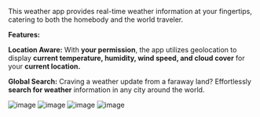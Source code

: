 This weather app provides real-time weather information at your fingertips, catering to both the homebody and the world traveler.

**Features:**

**Location Aware:** With **your permission**, the app utilizes geolocation to display **current temperature, humidity, wind speed, and cloud cover** for your **current location.**

**Global Search:** Craving a weather update from a faraway land? Effortlessly **search for weather** information in any city around the world.


![image](https://github.com/vineetvermaa61/ClimaTrack/assets/103252793/1faab5af-8397-4674-a684-bb6b92342b2b)
![image](https://github.com/vineetvermaa61/ClimaTrack/assets/103252793/b832cfc4-c3a6-4b13-b717-70651478ed7b)
![image](https://github.com/vineetvermaa61/ClimaTrack/assets/103252793/77c63f03-e897-48c9-a103-525839ac2b12)
![image](https://github.com/vineetvermaa61/ClimaTrack/assets/103252793/1f98b156-e750-4fef-b9c5-a80dbd52d729)
